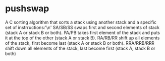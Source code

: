 # pushswap
A C sorting algorithm that sorts a stack using another stack and a specific set of instrructions:'\n'
  SA/SB/SS swaps first and second elements of stack (stack A or stack B or both).
  PA/PB takes first element of the stack and puts it at the top of the other (stack A or stack B).
  RA/RB/RR shift up all elements of the stack, first become last (stack A or stack B or both).
  RRA/RRB/RRR shift down all elements of the stack, last become first (stack A, stack B or both)
